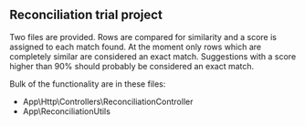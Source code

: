 ## Reconciliation trial project

Two files are provided. Rows are compared for similarity and a score is assigned to each match found.
At the moment only rows which are completely similar are considered an exact match.
Suggestions with a score higher than 90% should probably be considered an exact match.

Bulk of the functionality are in these files:

* App\Http\Controllers\ReconciliationController
* App\ReconciliationUtils



